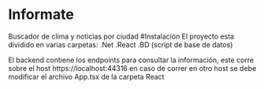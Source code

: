 # Informate
Buscador de clima y noticias por ciudad
#Instalación
El proyecto esta dividido en varias carpetas:
.Net
.React
.BD (script de base de datos)

El backend contiene los endpoints para consultar la información, este corre sobre el host https://localhost:44316 en caso de correr
en otro host se debe modificar el archivo App.tsx de la carpeta React
